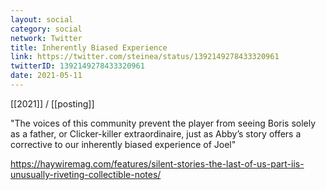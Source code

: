 ```yaml
---
layout: social
category: social
network: Twitter
title: Inherently Biased Experience
link: https://twitter.com/steinea/status/1392149278433320961
twitterID: 1392149278433320961
date: 2021-05-11
---
```


[[2021]] / [[posting]]

"The voices of this community prevent the player from seeing Boris solely as a father, or Clicker-killer extraordinaire, just as Abby’s story offers a corrective to our inherently biased experience of Joel"

<https://haywiremag.com/features/silent-stories-the-last-of-us-part-iis-unusually-riveting-collectible-notes/>
